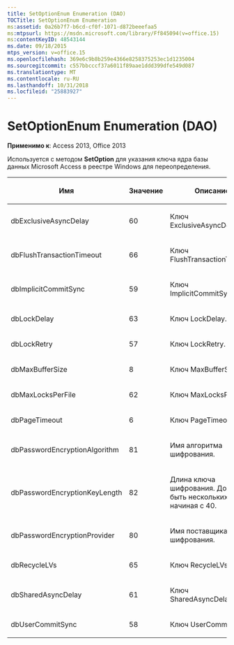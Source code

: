 ```yaml
---
title: SetOptionEnum Enumeration (DAO)
TOCTitle: SetOptionEnum Enumeration
ms:assetid: 0a26b7f7-b6cd-cf0f-1071-d872beeefaa5
ms:mtpsurl: https://msdn.microsoft.com/library/Ff845094(v=office.15)
ms:contentKeyID: 48543144
ms.date: 09/18/2015
mtps_version: v=office.15
ms.openlocfilehash: 369e6c9b8b259e4366e8258375253ec1d1235004
ms.sourcegitcommit: c557bbcccf37a6011f89aae1ddd399dfe549d087
ms.translationtype: MT
ms.contentlocale: ru-RU
ms.lasthandoff: 10/31/2018
ms.locfileid: "25883927"
---
```

# <a name="setoptionenum-enumeration-dao"></a>SetOptionEnum Enumeration (DAO)


**Применимо к**: Access 2013, Office 2013

Используется с методом **SetOption** для указания ключа ядра базы данных Microsoft Access в реестре Windows для переопределения.

<table>
<colgroup>
<col style="width: 33%" />
<col style="width: 33%" />
<col style="width: 33%" />
</colgroup>
<thead>
<tr class="header">
<th><p>Имя</p></th>
<th><p>Значение</p></th>
<th><p>Описание</p></th>
</tr>
</thead>
<tbody>
<tr class="odd">
<td><p>dbExclusiveAsyncDelay</p></td>
<td><p>60</p></td>
<td><p>Ключ ExclusiveAsyncDelay.</p></td>
</tr>
<tr class="even">
<td><p>dbFlushTransactionTimeout</p></td>
<td><p>66</p></td>
<td><p>Ключ FlushTransactionTimeout.</p></td>
</tr>
<tr class="odd">
<td><p>dbImplicitCommitSync</p></td>
<td><p>59</p></td>
<td><p>Ключ ImplicitCommitSync.</p></td>
</tr>
<tr class="even">
<td><p>dbLockDelay</p></td>
<td><p>63</p></td>
<td><p>Ключ LockDelay.</p></td>
</tr>
<tr class="odd">
<td><p>dbLockRetry</p></td>
<td><p>57</p></td>
<td><p>Ключ LockRetry.</p></td>
</tr>
<tr class="even">
<td><p>dbMaxBufferSize</p></td>
<td><p>8</p></td>
<td><p>Ключ MaxBufferSize.</p></td>
</tr>
<tr class="odd">
<td><p>dbMaxLocksPerFile</p></td>
<td><p>62</p></td>
<td><p>Ключ MaxLocksPerFile.</p></td>
</tr>
<tr class="even">
<td><p>dbPageTimeout</p></td>
<td><p>6</p></td>
<td><p>Ключ PageTimeout.</p></td>
</tr>
<tr class="odd">
<td><p>dbPasswordEncryptionAlgorithm</p></td>
<td><p>81</p></td>
<td><p>Имя алгоритма шифрования.</p></td>
</tr>
<tr class="even">
<td><p>dbPasswordEncryptionKeyLength</p></td>
<td><p>82</p></td>
<td><p>Длина ключа шифрования. Должен быть нескольких 8, начиная с 40.</p></td>
</tr>
<tr class="odd">
<td><p>dbPasswordEncryptionProvider</p></td>
<td><p>80</p></td>
<td><p>Имя поставщика шифрования.</p></td>
</tr>
<tr class="even">
<td><p>dbRecycleLVs</p></td>
<td><p>65</p></td>
<td><p>Ключ RecycleLVs.</p></td>
</tr>
<tr class="odd">
<td><p>dbSharedAsyncDelay</p></td>
<td><p>61</p></td>
<td><p>Ключ SharedAsyncDelay.</p></td>
</tr>
<tr class="even">
<td><p>dbUserCommitSync</p></td>
<td><p>58</p></td>
<td><p>Ключ UserCommitSync.</p></td>
</tr>
</tbody>
</table>

